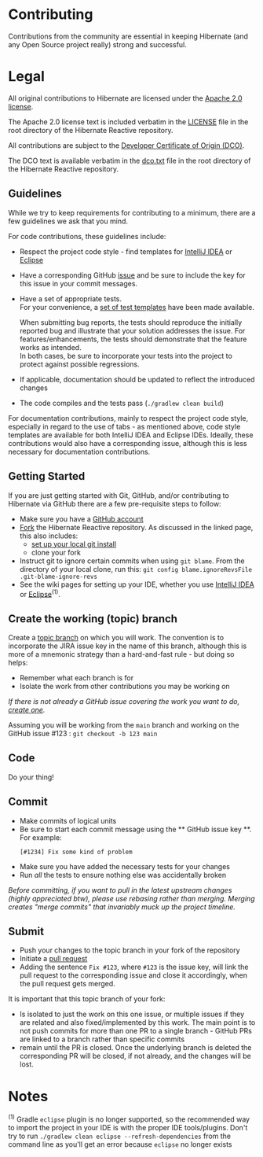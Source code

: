 # Contributing

Contributions from the community are essential in keeping Hibernate (and any Open Source
project really) strong and successful.  

# Legal

All original contributions to Hibernate are licensed under the 
[Apache 2.0 license](https://www.apache.org/licenses/LICENSE-2.0).

The Apache 2.0 license text is included verbatim in the [LICENSE](LICENSE) file in the root directory
of the Hibernate Reactive repository.

All contributions are subject to the [Developer Certificate of Origin (DCO)](https://developercertificate.org/).  

The DCO text is available verbatim in the [dco.txt](dco.txt) file in the root directory
of the Hibernate Reactive repository.

## Guidelines

While we try to keep requirements for contributing to a minimum, there are a few guidelines 
we ask that you mind.

For code contributions, these guidelines include:
* Respect the project code style - find templates for [IntelliJ IDEA](https://hibernate.org/community/contribute/intellij-idea/) or [Eclipse](https://hibernate.org/community/contribute/eclipse-ide/)
* Have a corresponding GitHub [issue](https://github.com/hibernate/hibernate-reactive/issues) and be sure to include
  the key for this issue in your commit messages.
* Have a set of appropriate tests.  
  For your convenience, a [set of test templates](https://github.com/hibernate/hibernate-test-case-templates/tree/main/reactive)
  have been made available.
  	
  When submitting bug reports, the tests should reproduce the initially reported bug and illustrate that your solution addresses the issue.
  For features/enhancements, the tests should demonstrate that the feature works as intended.  
  In both cases, be sure to incorporate your tests into the project to protect against possible regressions.
* If applicable, documentation should be updated to reflect the introduced changes
* The code compiles and the tests pass (`./gradlew clean build`)

For documentation contributions, mainly to respect the project code style, especially in regard 
to the use of tabs - as mentioned above, code style templates are available for both IntelliJ IDEA and Eclipse
IDEs.  Ideally, these contributions would also have a corresponding issue, although this 
is less necessary for documentation contributions.

## Getting Started

If you are just getting started with Git, GitHub, and/or contributing to Hibernate via
GitHub there are a few pre-requisite steps to follow:

* Make sure you have a [GitHub account](https://github.com/signup/free)
* [Fork](https://help.github.com/articles/fork-a-repo) the Hibernate Reactive repository.  As discussed in
the linked page, this also includes:
    * [set up your local git install](https://help.github.com/articles/set-up-git) 
    * clone your fork
* Instruct git to ignore certain commits when using `git blame`. From the directory of your local clone, run this: `git config blame.ignoreRevsFile .git-blame-ignore-revs`
* See the wiki pages for setting up your IDE, whether you use 
[IntelliJ IDEA](https://hibernate.org/community/contribute/intellij-idea/)
or [Eclipse](https://hibernate.org/community/contribute/eclipse-ide/)<sup>(1)</sup>.


## Create the working (topic) branch

Create a [topic branch](https://git-scm.com/book/en/Git-Branching-Branching-Workflows#Topic-Branches) 
on which you will work.  The convention is to incorporate the JIRA issue key in the name of this branch,
although this is more of a mnemonic strategy than a hard-and-fast rule - but doing so helps:
* Remember what each branch is for 
* Isolate the work from other contributions you may be working on

_If there is not already a GitHub issue covering the work you want to do, [create one](https://github.com/hibernate/hibernate-reactive/issues/new)._
  
Assuming you will be working from the `main` branch and working
on the GitHub issue #123 : `git checkout -b 123 main`

## Code

Do your thing!


## Commit

* Make commits of logical units
* Be sure to start each commit message using the ** GitHub issue key **. For example:
  ```
  [#1234] Fix some kind of problem
  ```
* Make sure you have added the necessary tests for your changes
* Run _all_ the tests to ensure nothing else was accidentally broken

_Before committing, if you want to pull in the latest upstream changes (highly
appreciated btw), please use rebasing rather than merging.  Merging creates
"merge commits" that invariably muck up the project timeline._

## Submit

* Push your changes to the topic branch in your fork of the repository
* Initiate a [pull request](https://help.github.com/articles/creating-a-pull-request)
* Adding the sentence `Fix #123`, where `#123` is the issue key, will link the pull request to the corresponding issue
  and close it accordingly, when the pull request gets merged.

It is important that this topic branch of your fork:

* Is isolated to just the work on this one issue, or multiple issues if they are
  related and also fixed/implemented by this work.  The main point is to not push commits for more than
  one PR to a single branch - GitHub PRs are linked to a branch rather than specific commits
* remain until the PR is closed. Once the underlying branch is deleted the corresponding PR will be closed,
  if not already, and the changes will be lost.

# Notes
<sup>(1)</sup> Gradle `eclipse` plugin is no longer supported, so the recommended way to import the project in your IDE is with the proper IDE tools/plugins. Don't try to run `./gradlew clean eclipse --refresh-dependencies` from the command line as you'll get an error because `eclipse` no longer exists
